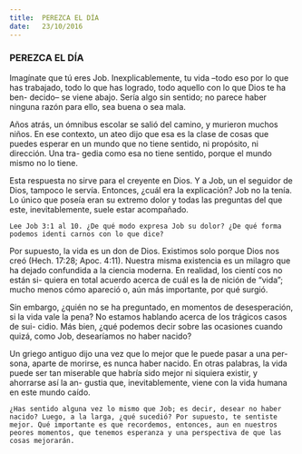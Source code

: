```yaml
---
title:  PEREZCA EL DÍA
date:   23/10/2016
---
```


### PEREZCA EL DÍA

Imagínate que tú eres Job. Inexplicablemente, tu vida –todo eso por lo que has trabajado, todo lo que has logrado, todo aquello con lo que Dios te ha ben- decido– se viene abajo. Sería algo sin sentido; no parece haber ninguna razón para ello, sea buena o sea mala.

Años atrás, un ómnibus escolar se salió del camino, y murieron muchos niños. En ese contexto, un ateo dijo que esa es la clase de cosas que puedes esperar en un mundo que no tiene sentido, ni propósito, ni dirección. Una tra- gedia como esa no tiene sentido, porque el mundo mismo no lo tiene.

Esta respuesta no sirve para el creyente en Dios. Y a Job, un  el seguidor de Dios, tampoco le servía. Entonces, ¿cuál era la explicación? Job no la tenía. Lo único que poseía eran su extremo dolor y todas las preguntas del que este, inevitablemente, suele estar acompañado.

```Lee Job 3:1 al 10. ¿De qué modo expresa Job su dolor? ¿De qué forma podemos identi carnos con lo que dice?```

Por supuesto, la vida es un don de Dios. Existimos solo porque Dios nos creó (Hech. 17:28; Apoc. 4:11). Nuestra misma existencia es un milagro que ha dejado confundida a la ciencia moderna. En realidad, los cientí cos no están si- quiera en total acuerdo acerca de cuál es la de nición de “vida”; mucho menos cómo apareció o, aún más importante, por qué surgió.

Sin embargo, ¿quién no se ha preguntado, en momentos de desesperación, si la vida vale la pena? No estamos hablando acerca de los trágicos casos de sui- cidio. Más bien, ¿qué podemos decir sobre las ocasiones cuando quizá, como Job, desearíamos no haber nacido?

Un griego antiguo dijo una vez que lo mejor que le puede pasar a una per- sona, aparte de morirse, es nunca haber nacido. En otras palabras, la vida puede ser tan miserable que habría sido mejor ni siquiera existir, y ahorrarse así la an- gustia que, inevitablemente, viene con la vida humana en este mundo caído.

```¿Has sentido alguna vez lo mismo que Job; es decir, desear no haber nacido? Luego, a la larga, ¿qué sucedió? Por supuesto, te sentiste mejor. Qué importante es que recordemos, entonces, aun en nuestros peores momentos, que tenemos esperanza y una perspectiva de que las cosas mejorarán.```
